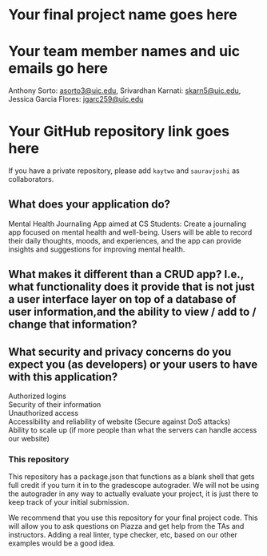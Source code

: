# Your final project name goes here

# Your team member names and uic emails go here
Anthony Sorto: asorto3@uic.edu, Srivardhan Karnati: skarn5@uic.edu, Jessica Garcia Flores: jgarc259@uic.edu

# Your GitHub repository link goes here
If you have a private repository, please add `kaytwo` and `sauravjoshi` as collaborators.

## What does your application do?
Mental Health Journaling App aimed at CS Students: Create a journaling app focused on mental health and well-being. Users will be able to record their daily thoughts, moods, and experiences, and the app can provide insights and suggestions for improving mental health.

## What makes it different than a CRUD app? I.e., what functionality does it provide that is not just a user interface layer on top of a database of user information,and the ability to view / add to / change that information?

## What security and privacy concerns do you expect you (as developers) or your users to have with this application?

Authorized logins <br />
Security of their information <br />
Unauthorized access <br />
Accessibility and reliability of website (Secure against DoS attacks) <br />
Ability to scale up (if more people than what the servers can handle access our website)


### This repository

This repository has a package.json that functions as a blank shell that gets full credit if you turn it in to the gradescope autograder. We will not be using the autograder in any way to actually evaluate your project, it is just there to keep track of your initial submission.

We recommend that you use this repository for your final project code. This will allow you to ask questions on Piazza and get help from the TAs and instructors. Adding a real linter, type checker, etc, based on our other examples would be a good idea.


